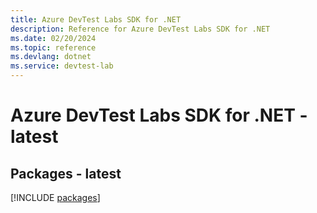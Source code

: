 ```yaml
---
title: Azure DevTest Labs SDK for .NET
description: Reference for Azure DevTest Labs SDK for .NET
ms.date: 02/20/2024
ms.topic: reference
ms.devlang: dotnet
ms.service: devtest-lab
---
```

# Azure DevTest Labs SDK for .NET - latest
## Packages - latest
[!INCLUDE [packages](devtest-labs-index.md)]